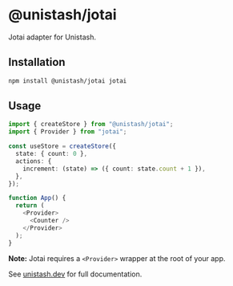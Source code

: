 # @unistash/jotai

Jotai adapter for Unistash.

## Installation

```bash
npm install @unistash/jotai jotai
```

## Usage

```typescript
import { createStore } from "@unistash/jotai";
import { Provider } from "jotai";

const useStore = createStore({
  state: { count: 0 },
  actions: {
    increment: (state) => ({ count: state.count + 1 }),
  },
});

function App() {
  return (
    <Provider>
      <Counter />
    </Provider>
  );
}
```

**Note:** Jotai requires a `<Provider>` wrapper at the root of your app.

See [unistash.dev](https://unistash-seven.vercel.app/docs/adapter/jotai) for full documentation.
